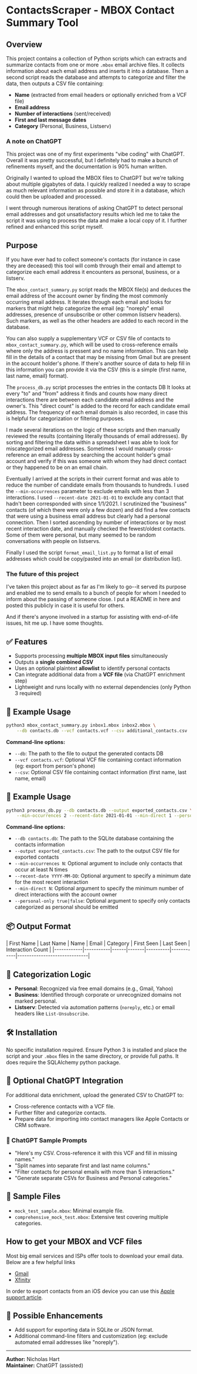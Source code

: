 # ContactsScraper - MBOX Contact Summary Tool

## Overview
This project contains a collection of Python scripts which can extracts and summarize contacts from one or more `.mbox` email archive files. It collects information about each email address and inserts it into a database. Then a second script reads the database and attempts to categorize and filter the data, then outputs a CSV file containing:

- **Name** (extracted from email headers or optionally enriched from a VCF file)
- **Email address**
- **Number of interactions** (sent/received)
- **First and last message dates**
- **Category** (Personal, Business, Listserv)

### A note on ChatGPT

This project was one of my first experiments "vibe coding" with ChatGPT. Overall it was pretty successful, but I definitely had to make a bunch of refinements myself, and the documentation is 90% human written.

Originally I wanted to upload the MBOX files to ChatGPT but we're talking about multiple gigabytes of data. I quickly realized I needed a way to scrape as much relevant information as possible and store it in a database, which could then be uploaded and processed.

I went through numerous iterations of asking ChatGPT to detect personal email addresses and got unsatisfactory results which led me to take the script it was using to process the data and make a local copy of it. I further refined and enhanced this script myself.

## Purpose
If you have ever had to collect someone's contacts (for instance in case they are 
deceased) this tool will comb through their email and attempt to categorize each email 
address it encounters as personal, business, or a listserv. 

The `mbox_contact_summary.py` script reads the MBOX file(s) and deduces the email address of the account owner by finding the most commonly occurring email address. It iterates through each email and looks for markers that might help categorize the email (eg: "noreply" email addresses, presence of unsubscribe or other common listserv headers). Such markers, as well as the other headers are added to each record in the database.

You can also supply a supplementary VCF or CSV file of contacts to `mbox_contact_summary.py`, which will be used to cross-reference emails where only the address is pressent and no name information. This can help fill in the details of a contact that may be missing from Gmail but are present in the account holder's phone. If there's another source of data to help fill in this information you can provide it via the CSV (this is a simple {first name, last name, email} format).

The `process_db.py` script processes the entries in the contacts DB
It looks at every "to" and "from" address it finds and counts how many direct interactions there are between each candidate email address and the owner's. This "direct count" is added to the record for each candidate email address. The frequency of each email domain is also recorded, in case this is helpful for categorization or filtering purposes.

I made several iterations on the logic of these scripts and then manually reviewed the results (containing literally thousands of email addresses). By sorting and filtering the data within a spreadsheet I was able to look for miscategorized email addresses. Sometimes I would manually cross-reference an email address by searching the account holder's gmail account and verify if this was someone with whom they had direct contact or they happened to be on an email chain.

Eventually I arrived at the scripts in their current format and was able to reduce the number of candidate emails from thousands to hundreds. I used the `--min-occurrences` parameter to exclude emails with less than 3 interactions. I used `--recent-date 2021-01-01` to exclude any contact that hadn't been corresponded with since 1/1/2021. I scrutinized the "business" contacts (of which there were only a few dozen) and did find a few contacts that were using a business email address but clearly had a personal connection. Then I sorted ascending by number of interactions or by most recent interaction date, and manually checked the fewest/oldest contacts. Some of them were personal, but many seemed to be random conversations with people on listservs.

Finally I used the script `format_email_list.py` to format a list of email addresses which could be copy/pasted into an email (or distribution list). 

### The future of this project

I've taken this project about as far as I'm likely to go--it served its purpose and enabled me to send emails to a bunch of people for whom I needed to inform about the passing of someone close. I put a README in here and posted this publicly in case it is useful for others.

And if there's anyone involved in a startup for assisting with end-of-life issues, hit me up. I have some thoughts.
 
## ✅ Features

- Supports processing **multiple MBOX input files** simultaneously
- Outputs a **single combined CSV**
- Uses an optional plaintext **allowlist** to identify personal contacts
- Can integrate additional data from a **VCF file** (via ChatGPT enrichment step)
- Lightweight and runs locally with no external dependencies (only Python 3 required)

## 🧪 Example Usage

```bash
python3 mbox_contact_summary.py inbox1.mbox inbox2.mbox \
    --db contacts.db --vcf contacts.vcf --csv additional_contacts.csv
```

**Command-line options:**

- `--db`: The path to the file to output the generated contacts DB
- `--vcf contacts.vcf`: Optional VCF file containing contact information (eg: export from person's phone)
- `--csv`: Optional CSV file containing contact information (first name, last name, email)

## 🧪 Example Usage

```bash
python3 process_db.py --db contacts.db --output exported_contacts.csv \
    --min-occurrences 2 --recent-date 2021-01-01 --min-direct 1 --personal_only true
```

**Command-line options:**

- `--db contacts.db`: The path to the SQLite database containing the contacts information
- `--output exported_contacts.csv`: The path to the output CSV file for exported contacts
- `--min-occurrences N`: Optional argument to include only contacts that occur at least N times
- `--recent-date YYYY-MM-DD`: Optional argument to specify a minimum date for the most recent interaction
- `--min-direct N`: Optional argument to specify the minimum number of direct interactions with the account owner
- `--personal-only true|false`: Optional argument to specify only contacts categorized as personal should be emitted


## 📦 Output Format

| First Name | Last Name | Name | Email | Category | First Seen | Last Seen | Interaction Count |
|------------|-----------|------|-------|----------|------------|------------------------------|


## 🧠 Categorization Logic

- **Personal**: Recognized via free email domains (e.g., Gmail, Yahoo)
- **Business**: Identified through corporate or unrecognized domains not marked personal.
- **Listserv**: Detected via automation patterns (`noreply`, etc.) or email headers like `List-Unsubscribe`.

## 🛠️ Installation

No specific installation required. Ensure Python 3 is installed and place the script and your `.mbox` files in the same directory, or provide full paths. It does require the SQLAlchemy python package.

## 🔎 Optional ChatGPT Integration

For additional data enrichment, upload the generated CSV to ChatGPT to:

- Cross-reference contacts with a VCF file.
- Further filter and categorize contacts.
- Prepare data for importing into contact managers like Apple Contacts or CRM software.

### 🧪 ChatGPT Sample Prompts

- "Here's my CSV. Cross-reference it with this VCF and fill in missing names."
- "Split names into separate first and last name columns."
- "Filter contacts for personal emails with more than 5 interactions."
- "Generate separate CSVs for Business and Personal categories."

## 📁 Sample Files

- `mock_test_sample.mbox`: Minimal example file.
- `comprehensive_mock_test.mbox`: Extensive test covering multiple categories.

## How to get your MBOX and VCF files

Most big email services and ISPs offer tools to download your email data. Below are a few helpful links
- [Gmail](https://support.google.com/accounts/answer/3024190)
- [Xfinity](https://exporthelp.xfinity.com/article/692-export-your-emails-and-contacts-as-a-file)

In order to export contacts from an iOS device you can use this [Apple support article](https://support.apple.com/guide/iphone/export-contacts-iph075ddebf2/ios).

## 🧹 Possible Enhancements

- Add support for exporting data in SQLite or JSON format.
- Additional command-line filters and customization (eg: exclude automated email addresses like "noreply").

---

**Author:** Nicholas Hart  
**Maintainer:** ChatGPT (assisted)